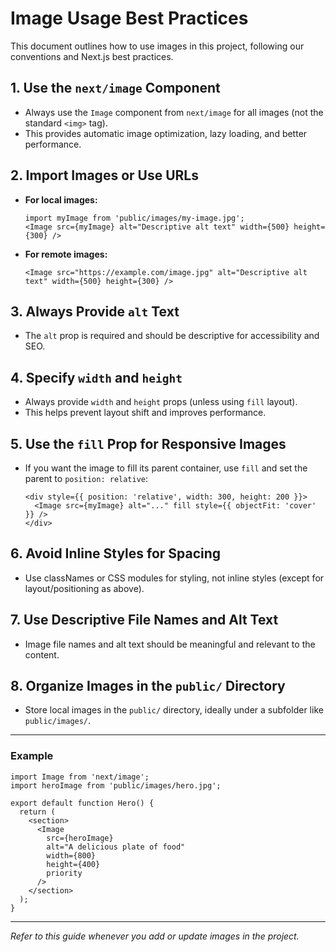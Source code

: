 # Image Usage Best Practices

This document outlines how to use images in this project, following our conventions and Next.js best practices.

## 1. Use the `next/image` Component
- Always use the `Image` component from `next/image` for all images (not the standard `<img>` tag).
- This provides automatic image optimization, lazy loading, and better performance.

## 2. Import Images or Use URLs
- **For local images:**
  ```tsx
  import myImage from 'public/images/my-image.jpg';
  <Image src={myImage} alt="Descriptive alt text" width={500} height={300} />
  ```
- **For remote images:**
  ```tsx
  <Image src="https://example.com/image.jpg" alt="Descriptive alt text" width={500} height={300} />
  ```

## 3. Always Provide `alt` Text
- The `alt` prop is required and should be descriptive for accessibility and SEO.

## 4. Specify `width` and `height`
- Always provide `width` and `height` props (unless using `fill` layout).
- This helps prevent layout shift and improves performance.

## 5. Use the `fill` Prop for Responsive Images
- If you want the image to fill its parent container, use `fill` and set the parent to `position: relative`:
  ```tsx
  <div style={{ position: 'relative', width: 300, height: 200 }}>
    <Image src={myImage} alt="..." fill style={{ objectFit: 'cover' }} />
  </div>
  ```

## 6. Avoid Inline Styles for Spacing
- Use classNames or CSS modules for styling, not inline styles (except for layout/positioning as above).

## 7. Use Descriptive File Names and Alt Text
- Image file names and alt text should be meaningful and relevant to the content.

## 8. Organize Images in the `public/` Directory
- Store local images in the `public/` directory, ideally under a subfolder like `public/images/`.

---

### Example
```tsx
import Image from 'next/image';
import heroImage from 'public/images/hero.jpg';

export default function Hero() {
  return (
    <section>
      <Image
        src={heroImage}
        alt="A delicious plate of food"
        width={800}
        height={400}
        priority
      />
    </section>
  );
}
```

---

_Refer to this guide whenever you add or update images in the project._ 